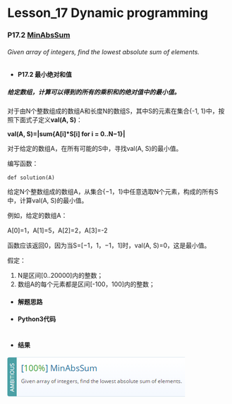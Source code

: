 # Lesson_17 Dynamic programming  

### P17.2 [MinAbsSum](https://app.codility.com/programmers/lessons/17-dynamic_programming/min_abs_sum/) 

###### Given array of integers, find the lowest absolute sum of elements.

* #### P17.2  最小绝对和值

##### 给定数组，计算可以得到的所有的乘积和的绝对值中的最小值。

对于由N个整数组成的数组A和长度N的数组S，其中S的元素在集合{-1, 1}中，按照下面式子定义**val(A, S)**：

**val(A, S)=|sum{A[i]\*S[i] for i = 0..N−1}|**


对于给定的数组A，在所有可能的S中，寻找val(A, S)的最小值。

编写函数：
```
def solution(A)
```

给定N个整数组成的数组A，从集合{−1，1}中任意选取N个元素，构成的所有S中，计算val(A, S)的最小值。

例如，给定的数组A：

A[0]=1，A[1]=5，A[2]=2，A[3]=-2

函数应该返回0，因为当S=[−1，1，−1，1]时，val(A, S)=0，这是最小值。

假定：
  1. N是区间[0..20000]内的整数；
  2. 数组A的每个元素都是区间[-100，100]内的整数；

* #### 解题思路

* #### Python3代码

```

```

* #### 结果


![image](https://github.com/Anfany/Codility-Lessons-By-Python3/blob/master/L17_Dynamic%20programming/17.2.png)
